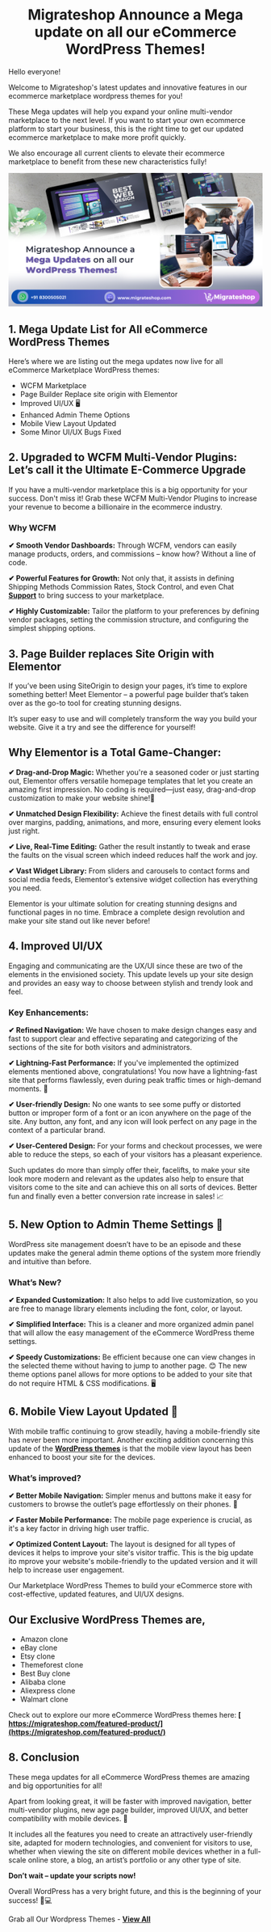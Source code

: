 <h1 align="center"> Migrateshop Announce a Mega update on all our eCommerce WordPress Themes! </h1>

Hello everyone! 

Welcome to Migrateshop's latest updates and innovative features in our ecommerce marketplace wordpress themes for you!

These Mega updates will help you expand your online multi-vendor marketplace to the next level. If you want to start your own ecommerce platform to start your business, this is the right time to get our updated ecommerce marketplace to make more profit quickly. 

We also encourage all current clients to elevate their ecommerce marketplace to benefit from these new characteristics fully! 

<div class="Box-sc-g0xbh4-0 iIZCet"><img alt=“freelancerclone.png" src="https://github.com/migrateshop/mega-update-ecommerce-marketplace/blob/main/megaupdate.png" data-hpc="true" class="Box-sc-g0xbh4-0 kzRgrI"></div>

## 1. Mega Update List for All eCommerce WordPress Themes
Here’s where we are listing out the mega updates now live for all eCommerce Marketplace WordPress themes:
* WCFM Marketplace
* Page Builder Replace site origin with Elementor
* Improved UI/UX 🖥️
* Enhanced Admin Theme Options
* Mobile View Layout Updated
* Some Minor UI/UX Bugs Fixed
  
## 2. Upgraded to WCFM Multi-Vendor Plugins: Let’s call it the Ultimate E-Commerce Upgrade
If you have a multi-vendor marketplace this is a big opportunity for your success. Don't miss it! 
Grab these WCFM Multi-Vendor Plugins to increase your revenue to become a billionaire in the ecommerce industry. 

### Why WCFM
**✔ Smooth Vendor Dashboards:** Through WCFM, vendors can easily manage products, orders, and commissions – know how? Without a line of code. 

**✔ Powerful Features for Growth:** Not only that, it assists in defining Shipping Methods Commission Rates, Stock Control, and even Chat **[ Support](https://bit.ly/48BKWka)** to bring success to your marketplace.

**✔ Highly Customizable:** Tailor the platform to your preferences by defining vendor packages, setting the commission structure, and configuring the simplest shipping options.

## 3. Page Builder replaces Site Origin with Elementor 
If you’ve been using SiteOrigin to design your pages, it’s time to explore something better! Meet Elementor – a powerful page builder that’s taken over as the go-to tool for creating stunning designs. 

It’s super easy to use and will completely transform the way you build your website. Give it a try and see the difference for yourself!

## Why Elementor is a Total Game-Changer:
**✔ Drag-and-Drop Magic:** Whether you're a seasoned coder or just starting out, Elementor offers versatile homepage templates that let you create an amazing first impression. No coding is required—just easy, drag-and-drop customization to make your website shine!🌟

**✔ Unmatched Design Flexibility:** Achieve the finest details with full control over margins, padding, animations, and more, ensuring every element looks just right.

**✔ Live, Real-Time Editing:** Gather the result instantly to tweak and erase the faults on the visual screen which indeed reduces half the work and joy.

**✔ Vast Widget Library:** From sliders and carousels to contact forms and social media feeds, Elementor’s extensive widget collection has everything you need.

Elementor is your ultimate solution for creating stunning designs and functional pages in no time. Embrace a complete design revolution and make your site stand out like never before!

## 4. Improved UI/UX
Engaging and communicating are the UX/UI since these are two of the elements in the envisioned society. This update levels up your site design and provides an easy way to choose between stylish and trendy look and feel.

### Key Enhancements:

**✔ Refined Navigation:** We have chosen to make design changes easy and fast to support clear and effective separating and categorizing of the sections of the site for both visitors and administrators.

**✔ Lightning-Fast Performance:** If you've implemented the optimized elements mentioned above, congratulations! You now have a lightning-fast site that performs flawlessly, even during peak traffic times or high-demand moments. 🚀

**✔ User-friendly Design:** No one wants to see some puffy or distorted button or improper form of a font or an icon anywhere on the page of the site. Any button, any font, and any icon will look perfect on any page in the context of a particular brand.

**✔ User-Centered Design:** For your forms and checkout processes, we were able to reduce the steps, so each of your visitors has a pleasant experience.

Such updates do more than simply offer their, facelifts, to make your site look more modern and relevant as the updates also help to ensure that visitors come to the site and can achieve this on all sorts of devices. Better fun and finally even a better conversion rate increase in sales! 📈

## 5. New Option to Admin Theme Settings 🎨

WordPress site management doesn’t have to be an episode and these updates make the general admin theme options of the system more friendly and intuitive than before.

### What’s New?
**✔ Expanded Customization:** It also helps to add live customization, so you are free to manage library elements including the font, color, or layout. 

**✔ Simplified Interface:** This is a cleaner and more organized admin panel that will allow the easy management of the eCommerce WordPress theme settings. 

**✔ Speedy Customizations:** Be efficient because one can view changes in the selected theme without having to jump to another page. 😊
The new theme options panel allows for more options to be added to your site that do not require HTML & CSS modifications. 🖥️

## 6. Mobile View Layout Updated 📱
With mobile traffic continuing to grow steadily, having a mobile-friendly site has never been more important.  Another exciting addition concerning this update of the **[ WordPress themes](https://migrateshop.com/wordpress-marketplace-themes/)** is that the mobile view layout has been enhanced to boost your site for the devices.

### What’s improved?
**✔ Better Mobile Navigation:** Simpler menus and buttons make it easy for customers to browse the outlet’s page effortlessly on their phones. 📱

**✔ Faster Mobile Performance:** The mobile page experience is crucial, as it's a key factor in driving high user traffic.

**✔ Optimized Content Layout:** The layout is designed for all types of devices it helps to improve your site's visitor traffic. This is the big update ito mprove your website's mobile-friendly to the updated version and it will help to increase user engagement. 

Our Marketplace WordPress Themes to build your eCommerce store with cost-effective, updated features, and UI/UX designs. 

## Our Exclusive WordPress Themes are, 
* Amazon clone
* eBay clone
* Etsy clone
* Themeforest clone
* Best Buy clone
* Alibaba clone
* Aliexpress clone
* Walmart clone

Check out to explore our more eCommerce WordPress themes here: **[ https://migrateshop.com/featured-product/](https://migrateshop.com/featured-product/)**

## 8. Conclusion 
These mega updates for all eCommerce WordPress themes are amazing and big opportunities for all! 

Apart from looking great, it will be faster with improved navigation, better multi-vendor plugins, new age page builder, improved UI/UX, and better compatibility with mobile devices. 🚀

It includes all the features you need to create an attractively user-friendly site, adapted for modern technologies, and convenient for visitors to use, whether when viewing the site on different mobile devices whether in a full-scale online store, a blog, an artist’s portfolio or any other type of site.

**Don’t wait – update your scripts now!**

Overall WordPress has a very bright future, and this is the beginning of your success! 🎉💻

Grab all Our Wordpress Themes - **[View All](https://migrateshop.com/featured-product/)**
